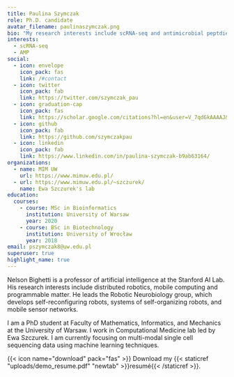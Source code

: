 ```yaml
---
title: Paulina Szymczak
role: Ph.D. candidate
avatar_filename: paulinaszymczak.png
bio: "My research interests include scRNA-seq and antimicrobial peptdies. "
interests:
  - scRNA-seq
  - AMP
social:
  - icon: envelope
    icon_pack: fas
    link: /#contact
  - icon: twitter
    icon_pack: fab
    link: https://twitter.com/szymczak_pau
  - icon: graduation-cap
    icon_pack: fas
    link: https://scholar.google.com/citations?hl=en&user=V_7qdGkAAAAJ&
  - icon: github
    icon_pack: fab
    link: https://github.com/szymczakpau
  - icon: linkedin
    icon_pack: fab
    link: https://www.linkedin.com/in/paulina-szymczak-b9ab63164/
organizations:
  - name: MIM UW
    url: https://www.mimuw.edu.pl/
  - url: https://www.mimuw.edu.pl/~szczurek/
    name: Ewa Szczurek's lab
education:
  courses:
    - course: MSc in Bioinformatics
      institution: University of Warsaw
      year: 2020
    - course: BSc in Biotechnology
      institution: University of Wrocław
      year: 2018
email: pszymczak8@uw.edu.pl
superuser: true
highlight_name: true
---
```

Nelson Bighetti is a professor of artificial intelligence at the Stanford AI Lab. His research interests include distributed robotics, mobile computing and programmable matter. He leads the Robotic Neurobiology group, which develops self-reconfiguring robots, systems of self-organizing robots, and mobile sensor networks.

I am a PhD student at Faculty of Mathematics, Informatics, and Mechanics at the University of Warsaw. I work in Computational Medicine lab led by Ewa Szczurek. I am currently focusing on multi-modal single cell sequencing data using machine learning techniques.

{{< icon name="download" pack="fas" >}} Download my {{< staticref "uploads/demo_resume.pdf" "newtab" >}}resumé{{< /staticref >}}.